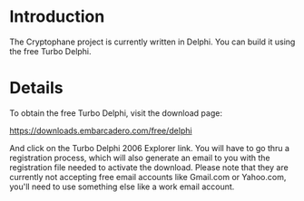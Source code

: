 # Introduction #

The Cryptophane project is currently written in Delphi.  You can build it using the free Turbo Delphi.


# Details #

To obtain the free Turbo Delphi, visit the download page:

https://downloads.embarcadero.com/free/delphi

And click on the Turbo Delphi 2006 Explorer link.  You will have to go thru a registration process, which will also generate an email to you with the registration file needed to activate the download.  Please note that they are currently not accepting free email accounts like Gmail.com or Yahoo.com, you'll need to use something else like a work email account.